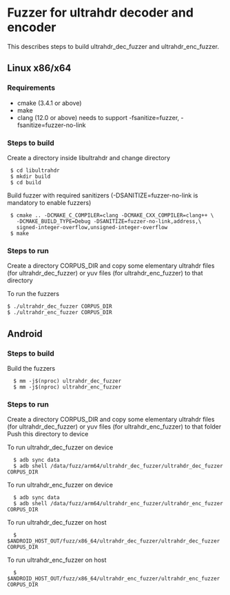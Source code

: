 # Fuzzer for ultrahdr decoder and encoder

This describes steps to build ultrahdr_dec_fuzzer and ultrahdr_enc_fuzzer.

## Linux x86/x64

###  Requirements
- cmake (3.4.1 or above)
- make
- clang (12.0 or above)
  needs to support -fsanitize=fuzzer, -fsanitize=fuzzer-no-link

### Steps to build
Create a directory inside libultrahdr and change directory
```
 $ cd libultrahdr
 $ mkdir build
 $ cd build
```
Build fuzzer with required sanitizers (-DSANITIZE=fuzzer-no-link is mandatory
  to enable fuzzers)
```
 $ cmake .. -DCMAKE_C_COMPILER=clang -DCMAKE_CXX_COMPILER=clang++ \
   -DCMAKE_BUILD_TYPE=Debug -DSANITIZE=fuzzer-no-link,address,\
   signed-integer-overflow,unsigned-integer-overflow
 $ make
 ```

### Steps to run
Create a directory CORPUS_DIR and copy some elementary ultrahdr files
(for ultrahdr_dec_fuzzer) or yuv files (for ultrahdr_enc_fuzzer) to that directory

To run the fuzzers
```
$ ./ultrahdr_dec_fuzzer CORPUS_DIR
$ ./ultrahdr_enc_fuzzer CORPUS_DIR
```

## Android

### Steps to build
Build the fuzzers
```
  $ mm -j$(nproc) ultrahdr_dec_fuzzer
  $ mm -j$(nproc) ultrahdr_enc_fuzzer
```

### Steps to run
Create a directory CORPUS_DIR and copy some elementary ultrahdr files
(for ultrahdr_dec_fuzzer) or yuv files (for ultrahdr_enc_fuzzer) to that folder
Push this directory to device

To run ultrahdr_dec_fuzzer on device
```
  $ adb sync data
  $ adb shell /data/fuzz/arm64/ultrahdr_dec_fuzzer/ultrahdr_dec_fuzzer CORPUS_DIR
```

To run ultrahdr_enc_fuzzer on device
```
  $ adb sync data
  $ adb shell /data/fuzz/arm64/ultrahdr_enc_fuzzer/ultrahdr_enc_fuzzer CORPUS_DIR
```

To run ultrahdr_dec_fuzzer on host
```
  $ $ANDROID_HOST_OUT/fuzz/x86_64/ultrahdr_dec_fuzzer/ultrahdr_dec_fuzzer CORPUS_DIR
```

To run ultrahdr_enc_fuzzer on host
```
  $ $ANDROID_HOST_OUT/fuzz/x86_64/ultrahdr_enc_fuzzer/ultrahdr_enc_fuzzer CORPUS_DIR
```
